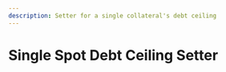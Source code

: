 ```yaml
---
description: Setter for a single collateral's debt ceiling
---
```


# Single Spot Debt Ceiling Setter

